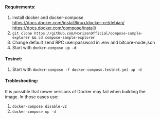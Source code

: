 #### Requirements:
1. Install docker and docker-compose https://docs.docker.com/install/linux/docker-ce/debian/ https://docs.docker.com/compose/install/
2. `git clone https://github.com/HorizenOfficial/compose-sample-explorer && cd compose-sample-explorer`
3. Change default zend RPC user:password in .env and bitcore-node.json
4. Start with `docker-compose up -d`

#### Testnet:
1. Start with `docker-compose -f docker-compose.testnet.yml up -d`

#### Trobleshooting:

It is possible that newer versions of Docker may fail when building the image. In those cases use:
1. `docker-compose disable-v2`
2. `docker-compose up -d`
